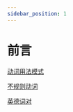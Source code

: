 ```yaml
---
sidebar_position: 1
---
```


# 前言

[动词用法模式](./动词/用法模式.md)

[不规则动词](./动词/不规则动词.md)

[英德词对](./其他/英德词对.md)
